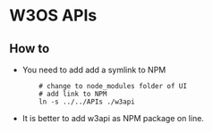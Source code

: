 # W3OS APIs

## How to

- You need to add add a symlink to NPM

    ```SHELL
        # change to node_modules folder of UI
        # add link to NPM
        ln -s ../../APIs ./w3api
    ```

- It is better to add w3api as NPM package on line.